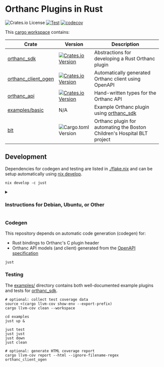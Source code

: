 # Orthanc Plugins in Rust

![Crates.io License](https://img.shields.io/crates/l/orthanc_sdk)
[![Test](https://github.com/FNNDSC/orthanc-rs/actions/workflows/test.yml/badge.svg)](https://github.com/FNNDSC/orthanc-rs/actions/workflows/test.yml)
[![codecov](https://codecov.io/gh/FNNDSC/orthanc-rs/graph/badge.svg?token=9RHMEYB2UU)](https://codecov.io/gh/FNNDSC/orthanc-rs)

This [cargo workspace](https://doc.rust-lang.org/cargo/reference/workspaces.html) contains:

| Crate                            | Version                                                                                          | Description                                                              |
|----------------------------------|--------------------------------------------------------------------------------------------------|--------------------------------------------------------------------------|
| [orthanc_sdk](./orthanc_sdk)     | [![Crates.io Version](https://img.shields.io/crates/v/orthanc_sdk)][orthanc_sdk]                 | Abstractions for developing a Rust Orthanc plugin                        |
| [orthanc_client_ogen][ogen]      | [![Crates.io Version](https://img.shields.io/crates/v/orthanc_client_ogen)][orthanc_client_ogen] | Automatically generated Orthanc client using OpenAPI                     |
| [orthanc_api](./orthanc_api)     | [![Crates.io Version](https://img.shields.io/crates/v/orthanc_api)][orthanc_api]                 | Hand-written types for the Orthanc API                                   |
| [examples/basic][example]        | N/A                                                                                              | Example Orthanc plugin using [orthanc_sdk][orthanc_sdk]                  |
| [blt](./blt)                     | ![Cargo.toml Version][blt-badge]                                                                 | Orthanc plugin for automating the Boston Children's Hospital BLT project |

[ogen]: ./orthanc_client_ogen_overlay
[example]: ./examples/basic/src/plugin.rs
[orthanc_api]: https://crates.io/crates/orthanc_api
[orthanc_sdk]: https://crates.io/crates/orthanc_sdk
[orthanc_client_ogen]: https://crates.io/crates/orthanc_client_ogen
[blt-badge]: https://img.shields.io/badge/dynamic/toml?url=https%3A%2F%2Fgithub.com%2FFNNDSC%2Forthanc-rs%2Fraw%2Frefs%2Fheads%2Fmaster%2Fblt%2FCargo.toml&query=package.version&label=Cargo.toml

## Development

Dependencies for codegen and testing are listed in [./flake.nix](flake.nix) and can be setup automatically
using [nix develop](https://nix.dev/manual/nix/2.30/command-ref/new-cli/nix3-develop.html).

```shell
nix develop -c just
```

<details>
<summary>

### Instructions for Debian, Ubuntu, or Other

</summary>

> [!WARNING]
> I use Nix myself, so these instructions are untested.

If you don't want to use [Nix](https://nixos.org), install the packages specified
in the `outputs.devShell.buildInputs` section of `flake.nix` manually.

On Ubuntu or Debian, some basic dependencies can be installed using `apt`:

```shell
sudo apt update
sudo apt install just fd-find xh podman-compose
```

You will also need these, which are trickier to install:

- Rust: https://rustup.rs
- Bindgen: https://rust-lang.github.io/rust-bindgen/command-line-usage.html
- OpenAPI Generator: https://openapi-generator.tech/docs/installation
- Podman: https://podman.io/docs/installation
- Bun (to test the examples): https://bun.com/

</details>

### Codegen

This repository depends on automatic code generation (codegen) for:

- Rust bindings to Orthanc's C plugin header
- Orthanc API models (and client) generated from the [OpenAPI specification](https://orthanc.uclouvain.be/api/)

```shell
just
```

### Testing

The [examples/](/examples) directory contains both well-documented example
plugins and tests for [orthanc_sdk](./orthan_sdk).

```shell
# optional: collect test coverage data
source <(cargo llvm-cov show-env --export-prefix)
cargo llvm-cov clean --workspace

cd examples
just up &

just test
just just
just down
just clean

# optional: generate HTML coverage report
cargo llvm-cov report --html --ignore-filename-regex orthanc_client_ogen
```

